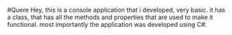 #Quere
Hey, this is a console application that i developed, very basic.
it has a class, that has all the methods and properties that are used to make it functional.
most importantly the application was developed using C#.

